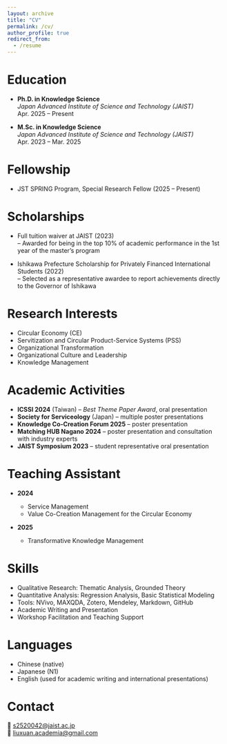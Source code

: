 ```yaml
---
layout: archive
title: "CV"
permalink: /cv/
author_profile: true
redirect_from:
  - /resume
---
```


Education
======
* **Ph.D. in Knowledge Science**  
  *Japan Advanced Institute of Science and Technology (JAIST)*  
  Apr. 2025 – Present

* **M.Sc. in Knowledge Science**  
  *Japan Advanced Institute of Science and Technology (JAIST)*  
  Apr. 2023 – Mar. 2025

Fellowship
======
* JST SPRING Program, Special Research Fellow (2025 – Present)

Scholarships
======
* Full tuition waiver at JAIST (2023)  
  – Awarded for being in the top 10% of academic performance in the 1st year of the master’s program

* Ishikawa Prefecture Scholarship for Privately Financed International Students (2022)  
  – Selected as a representative awardee to report achievements directly to the Governor of Ishikawa

Research Interests
======
* Circular Economy (CE)
* Servitization and Circular Product-Service Systems (PSS)
* Organizational Transformation
* Organizational Culture and Leadership
* Knowledge Management

Academic Activities
======
* **ICSSI 2024** (Taiwan) – *Best Theme Paper Award*, oral presentation  
* **Society for Serviceology** (Japan) – multiple poster presentations  
* **Knowledge Co-Creation Forum 2025** – poster presentation  
* **Matching HUB Nagano 2024** – poster presentation and consultation with industry experts  
* **JAIST Symposium 2023** – student representative oral presentation  

Teaching Assistant
======
* **2024**  
  - Service Management  
  - Value Co-Creation Management for the Circular Economy

* **2025**  
  - Transformative Knowledge Management

Skills
======
* Qualitative Research: Thematic Analysis, Grounded Theory  
* Quantitative Analysis: Regression Analysis, Basic Statistical Modeling  
* Tools: NVivo, MAXQDA, Zotero, Mendeley, Markdown, GitHub  
* Academic Writing and Presentation  
* Workshop Facilitation and Teaching Support


Languages
======
* Chinese (native)  
* Japanese (N1)
* English (used for academic writing and international presentations)

Contact
======
📧 s2520042@jaist.ac.jp  
📨 liuxuan.academia@gmail.com

